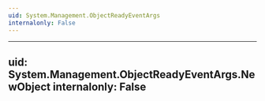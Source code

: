 ```yaml
---
uid: System.Management.ObjectReadyEventArgs
internalonly: False
---
```


---
uid: System.Management.ObjectReadyEventArgs.NewObject
internalonly: False
---
